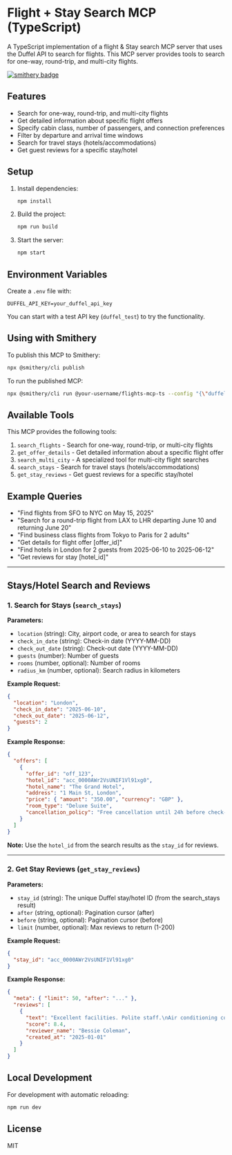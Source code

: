 # Flight + Stay Search MCP (TypeScript)

A TypeScript implementation of a flight & Stay search MCP server that uses the Duffel API to search for flights. This MCP server provides tools to search for one-way, round-trip, and multi-city flights.

[![smithery badge](https://smithery.ai/badge/@clockworked247/flights-mcp-ts)](https://smithery.ai/server/@clockworked247/flights-mcp-ts)

## Features

- Search for one-way, round-trip, and multi-city flights
- Get detailed information about specific flight offers
- Specify cabin class, number of passengers, and connection preferences
- Filter by departure and arrival time windows
- Search for travel stays (hotels/accommodations)
- Get guest reviews for a specific stay/hotel

## Setup

1. Install dependencies:
   ```bash
   npm install
   ```

2. Build the project:
   ```bash
   npm run build
   ```

3. Start the server:
   ```bash
   npm start
   ```

## Environment Variables

Create a `.env` file with:
```
DUFFEL_API_KEY=your_duffel_api_key
```

You can start with a test API key (`duffel_test`) to try the functionality.

## Using with Smithery

To publish this MCP to Smithery:
```bash
npx @smithery/cli publish
```

To run the published MCP:
```bash
npx @smithery/cli run @your-username/flights-mcp-ts --config "{\"duffelApiKey\":\"your_duffel_api_key\"}"
```

## Available Tools

This MCP provides the following tools:

1. `search_flights` - Search for one-way, round-trip, or multi-city flights
2. `get_offer_details` - Get detailed information about a specific flight offer
3. `search_multi_city` - A specialized tool for multi-city flight searches
4. `search_stays` - Search for travel stays (hotels/accommodations)
5. `get_stay_reviews` - Get guest reviews for a specific stay/hotel

## Example Queries

- "Find flights from SFO to NYC on May 15, 2025"
- "Search for a round-trip flight from LAX to LHR departing June 10 and returning June 20"
- "Find business class flights from Tokyo to Paris for 2 adults"
- "Get details for flight offer [offer_id]"
- "Find hotels in London for 2 guests from 2025-06-10 to 2025-06-12"
- "Get reviews for stay [hotel_id]"

---

## Stays/Hotel Search and Reviews

### 1. Search for Stays (`search_stays`)

**Parameters:**
- `location` (string): City, airport code, or area to search for stays
- `check_in_date` (string): Check-in date (YYYY-MM-DD)
- `check_out_date` (string): Check-out date (YYYY-MM-DD)
- `guests` (number): Number of guests
- `rooms` (number, optional): Number of rooms
- `radius_km` (number, optional): Search radius in kilometers

**Example Request:**
```json
{
  "location": "London",
  "check_in_date": "2025-06-10",
  "check_out_date": "2025-06-12",
  "guests": 2
}
```

**Example Response:**
```json
{
  "offers": [
    {
      "offer_id": "off_123",
      "hotel_id": "acc_0000AWr2VsUNIF1Vl91xg0",
      "hotel_name": "The Grand Hotel",
      "address": "1 Main St, London",
      "price": { "amount": "350.00", "currency": "GBP" },
      "room_type": "Deluxe Suite",
      "cancellation_policy": "Free cancellation until 24h before check-in"
    }
  ]
}
```

**Note:** Use the `hotel_id` from the search results as the `stay_id` for reviews.

---

### 2. Get Stay Reviews (`get_stay_reviews`)

**Parameters:**
- `stay_id` (string): The unique Duffel stay/hotel ID (from the search_stays result)
- `after` (string, optional): Pagination cursor (after)
- `before` (string, optional): Pagination cursor (before)
- `limit` (number, optional): Max reviews to return (1-200)

**Example Request:**
```json
{
  "stay_id": "acc_0000AWr2VsUNIF1Vl91xg0"
}
```

**Example Response:**
```json
{
  "meta": { "limit": 50, "after": "..." },
  "reviews": [
    {
      "text": "Excellent facilities. Polite staff.\nAir conditioning could use some maintenance.\n",
      "score": 8.4,
      "reviewer_name": "Bessie Coleman",
      "created_at": "2025-01-01"
    }
  ]
}
```

## Local Development

For development with automatic reloading:
```bash
npm run dev
```

## License

MIT
